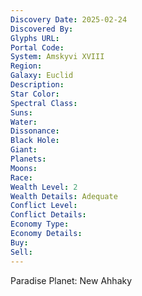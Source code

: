 ```yaml
---
Discovery Date: 2025-02-24
Discovered By:
Glyphs URL:
Portal Code:
System: Amskyvi XVIII
Region:
Galaxy: Euclid
Description:
Star Color:
Spectral Class:
Suns:
Water:
Dissonance:
Black Hole:
Giant:
Planets:
Moons:
Race:
Wealth Level: 2
Wealth Details: Adequate
Conflict Level:
Conflict Details:
Economy Type:
Economy Details:
Buy:
Sell:
---
```


Paradise Planet: New Ahhaky